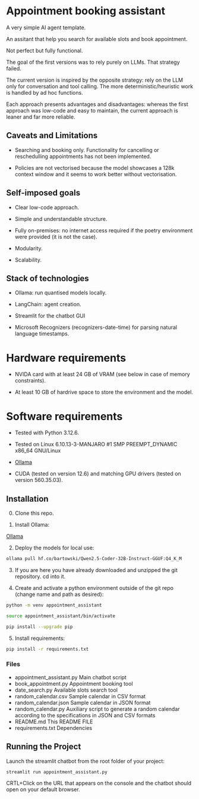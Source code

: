 # Appointment booking assistant

A very simple AI agent template.

An assitant that help you search for available slots and book appointment.

Not perfect but fully functional.

The goal of the first versions was to rely purely on LLMs. That strategy failed.

The current version is inspired by the opposite strategy: rely on the LLM only for conversation and tool calling. The more deterministic/heuristic work is handled by ad hoc functions.

Each approach presents advantages and disadvantages: whereas the first approach was low-code and easy to maintain, the current approach is leaner and far more reliable.

## Caveats and Limitations

- Searching and booking only. Functionality for cancelling or reschedulling appointments has not been implemented.

- Policies are not vectorised because the model showcases a 128k context window and it seems to work better without vectorisation.

## Self-imposed goals

- Clear low-code approach.

- Simple and understandable structure.

- Fully on-premises: no internet access required if the poetry environment were provided (it is not the case).

- Modularity.

- Scalability.

## Stack of technologies

- Ollama: run quantised models locally.

- LangChain: agent creation.

- Streamlit for the chatbot GUI

- Microsoft Recognizers (recognizers-date-time) for parsing natural language timestamps.

# Hardware requirements

- NVIDA card with at least 24 GB of VRAM (see below in case of memory constraints).

- At least 10 GB of hardrive space to store the environment and the model.

# Software requirements

- Tested with Python 3.12.6.

- Tested on Linux 6.10.13-3-MANJARO #1 SMP PREEMPT_DYNAMIC x86_64 GNU/Linux

- [Ollama](https://github.com/ollama/ollama/blob/main/docs/linux.md)

- CUDA (tested on version 12.6) and matching GPU drivers (tested on version 560.35.03).

## Installation

0. Clone this repo.

1. Install Ollama:

[Ollama](https://github.com/ollama/ollama)

2. Deploy the models for local use:

```bash
ollama pull hf.co/bartowski/Qwen2.5-Coder-32B-Instruct-GGUF:Q4_K_M
```

3. If you are here you have already downloaded and unzipped the git repository. cd into it.

4. Create and activate a python environment outside of the git repo (change name and path as desired):

```bash
python -m venv appointment_assistant
```
```bash
source appointment_assistant/bin/activate
```
```bash
pip install --upgrade pip
```

5. Install requirements:

```bash
pip install -r requirements.txt
```

### Files

- appointment_assistant.py      Main chatbot script
- book_appointment.py           Appointment booking tool
- date_search.py                Available slots search tool
- random_calendar.csv           Sample calendar in CSV format
- random_calendar.json          Sample calendar in JSON format
- random_calendar.py            Auxiliary script to generate a random calendar according to the specifications in JSON and CSV formats
- README.md                     This README FILE
- requirements.txt              Dependencies


## Running the Project

Launch the streamlit chatbot from the root folder of your project:

```bash
streamlit run appointment_assistant.py
```

CRTL+Click on the URL that appears on the console and the chatbot should open on your default browser.
